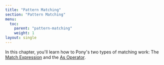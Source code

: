 ```yaml
---
title: "Pattern Matching"
section: "Pattern Matching"
menu:
  toc:
    parent: "pattern-matching"
    weight: 1
layout: single
---
```


In this chapter, you'll learn how to Pony's two types of matching work: The [Match Expression](match.md) and the [As Operator](as.md).

